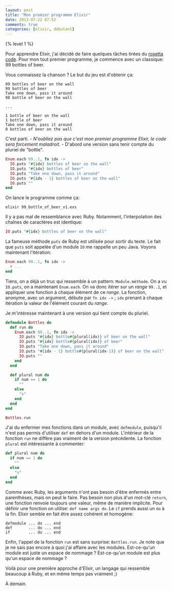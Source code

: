 ```yaml
---
layout: post
title: "Mon premier programme Elixir"
date: 2013-07-22 07:52
comments: true
categories: [elixir, débutant]
---
```

{% level 1 %}

Pour apprendre Elixir, j'ai décidé de faire quelques tâches tirées du
[rosetta code](http://rosettacode.org/wiki/Category:Programming_Tasks).
Pour mon tout premier programme, je commence avec un classique: 99 bottles of beer.

<!-- more -->

Vous connaissez la chanson ? Le but du jeu est d'obtenir ça:

    99 bottles of beer on the wall
    99 bottles of beer
    Take one down, pass it around
    98 bottle of beer on the wall

    ...

    1 bottle of beer on the wall
    1 bottle of beer
    Take one down, pass it around
    0 bottles of beer on the wall

C'est parti. - *N'oubliez pas que c'est mon premier programme Elixir, le code
sera forcement maladroit.* - D'abord une version sans tenir compte du pluriel de "bottle".

``` elixir 99_bottle_of_beer_v1.exs
Enum.each 99..1, fn idx ->
  IO.puts "#{idx} bottles of beer on the wall"
  IO.puts "#{idx} bottles of beer"
  IO.puts "Take one down, pass it around"
  IO.puts "#{idx - 1} bottles of beer on the wall"
  IO.puts ""
end
```

On lance le programme comme ça:

    elixir 99_bottle_of_beer_v1.exs

Il y a pas mal de ressemblance avec Ruby. Notamment, l'interpolation
des chaînes de caractères est identique:

``` elixir
IO.puts "#{idx} bottles of beer on the wall"
```

La fameuse méthode `puts` de Ruby est utilisée pour sortir du texte.
Le fait que `puts` soit appelée d'un module `IO` me rappelle un peu
Java.
Voyons maintenant l'itération:

``` elixir
Enum.each 99..1, fn idx ->
  # ...
end
```

Tiens, on a déjà un truc qui ressemble à un pattern: `Module.méthode`. On
a vu `IO.puts`, on a maintenant `Enum.each`. On va donc itérer sur un *range*
`99..1`, et appliquer une fonction à chaque élément de ce *range*. La
fonction, anonyme, avec un argument, débute par `fn idx ->` ; `idx` prenant
à chaque itération la valeur de l'élément courant du *range*.

Je m'intéresse maintenant à une version qui tient compte du pluriel.

``` elixir 99_bottle_of_beer_v2.exs
defmodule Bottles do
  def run do
    Enum.each 99..1, fn idx ->
      IO.puts "#{idx} bottle#{plural(idx)} of beer on the wall"
      IO.puts "#{idx} bottle#{plural(idx)} of beer"
      IO.puts "Take one down, pass it around"
      IO.puts "#{idx - 1} bottle#{plural(idx-1)} of beer on the wall"
      IO.puts ""
    end
  end

  def plural num do
    if num == 1 do
      ""
    else
      "s"
    end
  end
end

Bottles.run
```

J'ai du enfermer mes fonctions dans un module, avec `defmodule`, puisqu'il
n'est pas permis d'utiliser `def` en dehors d'un module. L'intérieur de
la fonction `run` ne diffère pas vraiment de la version précédente.
La fonction `plural` est intéressante à commenter:

``` elixir
def plural num do
  if num == 1 do
    ""
  else
    "s"
  end
end
```

Comme avec Ruby, les arguments n'ont pas besoin d'être enfermés entre
parenthèses, mais on peut le faire. Pas besoin non plus d'un mot-clé
`return`, une fonction renvoie toujours une valeur, même de manière
implicite. Pour définir une fonction on utilise:
`def name args do`. Le `if` prends aussi un `do` à la fin. Elixir semble
en fait être assez cohérent et homogène:

    defmodule ... do ... end
    def       ... do ... end
    if        ... do ... end

Enfin, l'appel de la fonction `run` est sans surprise: `Bottles.run`. Je note
que je ne sais pas encore à quoi j'ai affaire avec les modules. Est-ce-qu'un
module est juste un espace de nommage ? Est-ce-qu'un module est plus qu'un
espace de nommage ?

Voilà pour une première approche d'Elixir, un langage qui ressemble
beaucoup à Ruby, et en même temps pas vraiment ;)

À demain.
